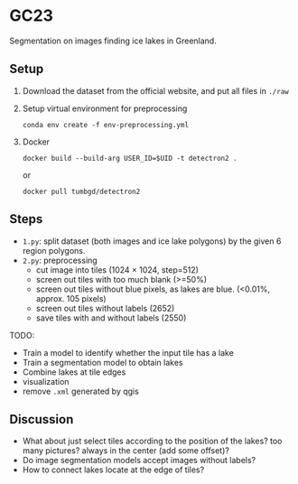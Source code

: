 # GC23

Segmentation on images finding ice lakes in Greenland.

## Setup

1. Download the dataset from the official website, and put all files in `./raw`

2. Setup virtual environment for preprocessing

    ```
    conda env create -f env-preprocessing.yml
    ```

3. Docker

    ```
    docker build --build-arg USER_ID=$UID -t detectron2 .
    ```

    or

    ```
    docker pull tumbgd/detectron2
    ```

## Steps

- `1.py`: split dataset (both images and ice lake polygons) by the given 6 region polygons.
- `2.py`: preprocessing
    - cut image into tiles (1024 $\times$ 1024, step=512)
    - screen out tiles with too much blank (>=50%)
    - screen out tiles without blue pixels, as lakes are blue. (<0.01%, approx. 105 pixels)
    - screen out tiles without labels (2652)
    - save tiles with and without labels (2550)

TODO:

- Train a model to identify whether the input tile has a lake
- Train a segmentation model to obtain lakes
- Combine lakes at tile edges
- visualization
- remove `.xml` generated by qgis


## Discussion

- What about just select tiles according to the position of the lakes? too many pictures? always in the center (add some offset)?
- Do image segmentation models accept images without labels?
- How to connect lakes locate at the edge of tiles?
